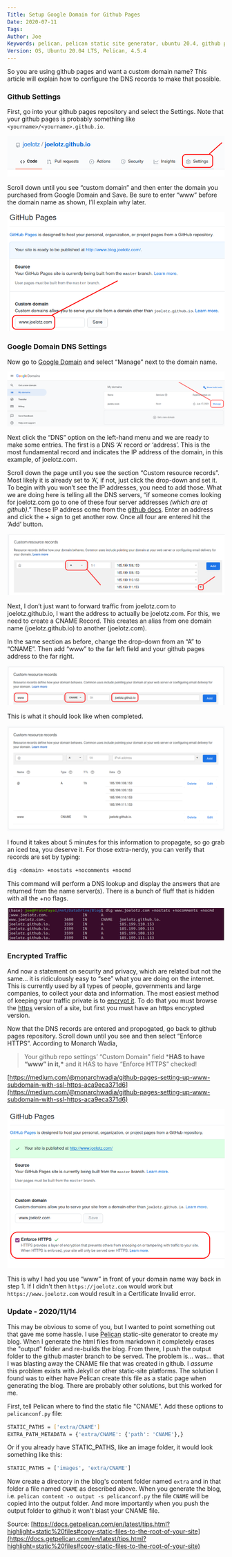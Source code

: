```yaml
---
Title: Setup Google Domain for Github Pages
Date: 2020-07-11
Tags: 
Author: Joe
Keywords: pelican, pelican static site generator, ubuntu 20.4, github pages, custom domain, google domain
Version: OS, Ubuntu 20.04 LTS, Pelican, 4.5.4
---
```


So you are using github pages and want a custom domain name? This article will explain how to configure the DNS records to make that possible. 

### Github Settings

First, go into your github pages repository and select the Settings. Note that your github pages is probably something like `<yourname>/<yourname>.github.io`.

![customdomain-00](/images/2020/customdomain-00.png)

Scroll down until you see “custom domain” and then enter the domain you purchased from Google Domain and Save. Be sure to enter “www” before the domain name as shown, I’ll explain why later.

![customdomain-01](/images/2020/customdomain-01.png)

### Google Domain DNS Settings

Now go to [Google Domain](https://domains.google.com/m/registrar/) and select “Manage” next to the domain name. 

![customdomain-08](/images/2020/customdomain-08.png)

Next click the “DNS” option on the left-hand menu and we are ready to make some entries. The first is a DNS ‘A’ record or ‘address’. This is the most fundamental record and indicates the IP address of the domain, in this example, of joelotz.com. 

Scroll down the page until you see the section “Custom resource records”. Most likely it is already set to ‘A’, if not, just click the drop-down and set it. To begin with you won’t see the IP addresses, you need to add those. What we are doing here is telling all the DNS servers, “if someone comes looking for joelotz.com go to one of these four server addresses *(which are at github)*.” These IP address come from the [github docs](https://docs.github.com/en/github/working-with-github-pages/managing-a-custom-domain-for-your-github-pages-site#configuring-a-records-with-your-dns-provider). Enter an address and click the + sign to get another row. Once all four are entered hit the ‘Add’ button.

![customdomain-02](/images/2020/customdomain-02.png)

Next, I don’t just want to forward traffic from joelotz.com to joelotz.github.io, I want the address to actually be joelotz.com. For this, we need to create a CNAME Record. This creates an alias from one domain name (joelotz.github.io) to another (joelotz.com).

In the same section as before, change the drop-down from an “A” to “CNAME”. Then add “www” to the far left field and your github pages address to the far right.

![customdomain-03](/images/2020/customdomain-03.png)

This is what it should look like when completed.

![customdomain-04](/images/2020/customdomain-04.png)

I found it takes about 5 minutes for this information to propagate, so go grab an iced tea, you deserve it. For those extra-nerdy, you can verify that records are set by typing:

```bash
dig <domain> +nostats +nocomments +nocmd
```
This command will perform a DNS lookup and display the answers that are returned from the name server(s). There is a bunch of fluff that is hidden with all the +no flags. 

![customdomain-06](/images/2020/customdomain-06.png)

### Encrypted Traffic

And now a statement on security and privacy, which are related but not the same… it is ridiculously easy to “see” what you are doing on the internet. This is currently used by all types of people, governments and large companies, to collect your data and information. The most easiest method of keeping your traffic private is to [encrypt it](https://www.eff.org/deeplinks/2018/12/how-https-everywhere-keeps-protecting-users-increasingly-encrypted-web). To do that you must browse the <u>https</u> version of a site, but first you must have an https encrypted version. 

Now that the DNS records are entered and propogated, go back to github pages repository. Scroll down until you see and then select “Enforce HTTPS”. According to Monarch Wadia, 

> Your github repo settings’ “Custom Domain” field ***HAS to have “www” in it,\*** and it HAS to have “Enforce HTTPS” checked!

[https://medium.com/@monarchwadia/github-pages-setting-up-www-subdomain-with-ssl-https-aca9eca371d6](https://medium.com/@monarchwadia/github-pages-setting-up-www-subdomain-with-ssl-https-aca9eca371d6)

![customdomain-07](/images/2020/customdomain-07.png)

This is why I had you use “www” in front of your domain name way back in step 1. If I didn't then `https://joelotz.com` would work but `https://www.joelotz.com` would result in a Certificate Invalid error. 

### Update  - 2020/11/14

This may be obvious to some of you, but I wanted to point something out that gave me some hassle. I use [Pelican](https://pypi.org/project/pelican/) static-site generator to create my blog. When I generate the html files from markdown it completely erases the "output" folder and re-builds the blog. From there, I push the output folder to the github master branch to be served. The problem is... was... that I was blasting away the CNAME file that was created in github. I *assume* this problem exists with Jekyll or other static-site platforms. The solution I found was to either have Pelican create this file as a static page when generating the blog. There are probably other solutions, but this worked for me.

First, tell Pelican where to find the static file "CNAME". Add these options to `pelicanconf.py` file:
```bash
STATIC_PATHS = ['extra/CNAME']
EXTRA_PATH_METADATA = {'extra/CNAME': {'path': 'CNAME'},}
```
Or if you already have STATIC_PATHS, like an image folder, it would look something like this:
```bash
STATIC_PATHS = ['images', 'extra/CNAME']
```
Now create a directory in the blog's content folder named `extra` and in that folder a file named `CNAME` as described above. When you generate the blog, i.e. `pelican content -o output -s pelicanconf.py` the file `CNAME` will be copied into the output folder. And more importantly when you push the output folder to github it won't blast your CNAME file. 

Source: [https://docs.getpelican.com/en/latest/tips.html?highlight=static%20files#copy-static-files-to-the-root-of-your-site](https://docs.getpelican.com/en/latest/tips.html?highlight=static%20files#copy-static-files-to-the-root-of-your-site)